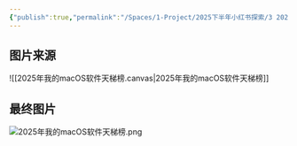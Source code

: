 ```yaml
---
{"publish":true,"permalink":"/Spaces/1-Project/2025下半年小红书探索/3 2025我的macOS软件天梯榜.md","created":"2025-07-15","modified":"2025-07-15","published":"2025-07-29T23:04:32.767+08:00","cssclasses":""}
---
```



## 图片来源

![[2025年我的macOS软件天梯榜.canvas|2025年我的macOS软件天梯榜]]
## 最终图片

![2025年我的macOS软件天梯榜.png](https://pub-pic.oldwinter.top/2025/07/98898f9109870cf6139623dbd45d519b.png)
